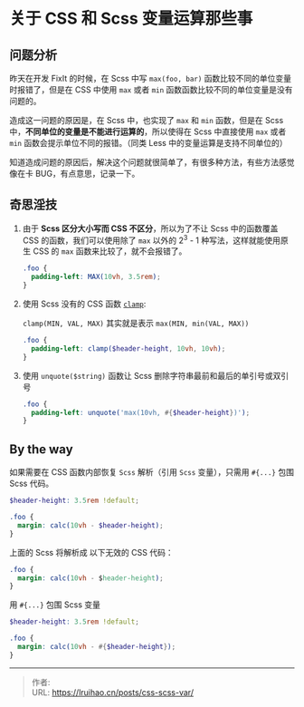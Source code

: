 # 关于 CSS 和 Scss 变量运算那些事


## 问题分析

昨天在开发 FixIt 的时候，在 Scss 中写 `max(foo, bar)` 函数比较不同的单位变量时报错了，但是在 CSS 中使用 `max` 或者 `min` 函数函数比较不同的单位变量是没有问题的。

造成这一问题的原因是，在 Scss 中，也实现了 `max` 和 `min` 函数，但是在 Scss 中，**不同单位的变量是不能进行运算的**，所以使得在 Scss 中直接使用 `max` 或者 `min` 函数会提示单位不同的报错。（同类 Less 中的变量运算是支持不同单位的）

知道造成问题的原因后，解决这个问题就很简单了，有很多种方法，有些方法感觉像在卡 BUG，有点意思，记录一下。

<!--more-->

## 奇思淫技

1. 由于 **Scss 区分大小写而 CSS 不区分**，所以为了不让 Scss 中的函数覆盖 CSS 的函数，我们可以使用除了 `max` 以外的 2<sup>3</sup> - 1 种写法，这样就能使用原生 CSS 的 `max` 函数来比较了，就不会报错了。

   ```scss
   .foo {
     padding-left: MAX(10vh, 3.5rem);
   }
   ```

2. 使用 Scss 没有的 CSS 函数 [`clamp`](https://developer.mozilla.org/zh-CN/docs/web/css/clamp):

   `clamp(MIN, VAL, MAX)` 其实就是表示 `max(MIN, min(VAL, MAX))`

   ```scss
   .foo {
     padding-left: clamp($header-height, 10vh, 10vh);
   }
   ```

3. 使用 `unquote($string)` 函数让 Scss 删除字符串最前和最后的单引号或双引号

   ```scss
   .foo {
     padding-left: unquote('max(10vh, #{$header-height})');
   }
   ```

## By the way

如果需要在 CSS 函数内部恢复 `Scss` 解析（引用 `Scss` 变量），只需用 `#{...}` 包围 Scss 代码。

```scss
$header-height: 3.5rem !default;

.foo {
  margin: calc(10vh - $header-height);
}
```

上面的 Scss 将解析成 以下无效的 CSS 代码：

```css
.foo {
  margin: calc(10vh - $header-height);
}
```

用 `#{...}` 包围 Scss 变量

```scss
$header-height: 3.5rem !default;

.foo {
  margin: calc(10vh - #{$header-height});
}
```


---

> 作者:   
> URL: https://lruihao.cn/posts/css-scss-var/  

